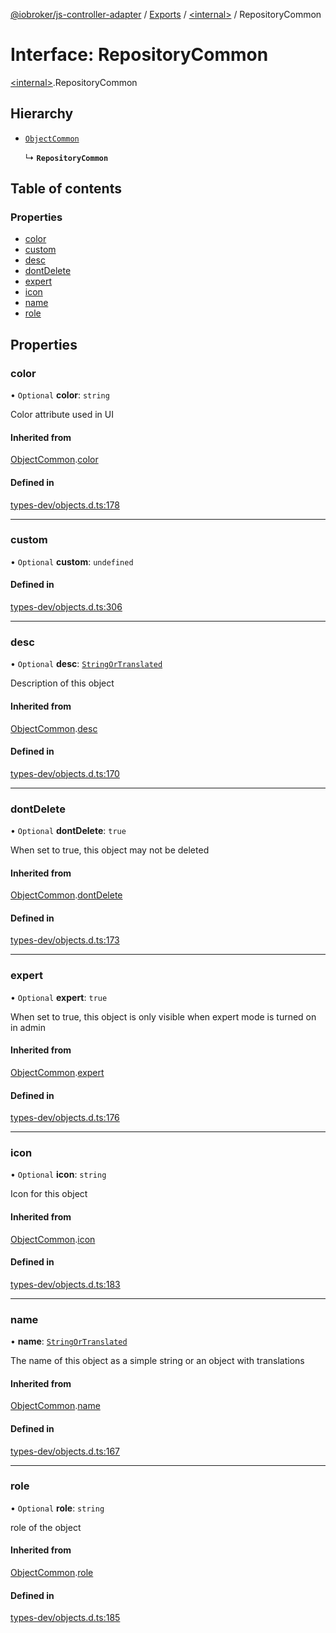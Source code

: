 [@iobroker/js-controller-adapter](../README.md) / [Exports](../modules.md) / [\<internal\>](../modules/internal_.md) / RepositoryCommon

# Interface: RepositoryCommon

[\<internal\>](../modules/internal_.md).RepositoryCommon

## Hierarchy

- [`ObjectCommon`](internal_.ObjectCommon.md)

  ↳ **`RepositoryCommon`**

## Table of contents

### Properties

- [color](internal_.RepositoryCommon.md#color)
- [custom](internal_.RepositoryCommon.md#custom)
- [desc](internal_.RepositoryCommon.md#desc)
- [dontDelete](internal_.RepositoryCommon.md#dontdelete)
- [expert](internal_.RepositoryCommon.md#expert)
- [icon](internal_.RepositoryCommon.md#icon)
- [name](internal_.RepositoryCommon.md#name)
- [role](internal_.RepositoryCommon.md#role)

## Properties

### color

• `Optional` **color**: `string`

Color attribute used in UI

#### Inherited from

[ObjectCommon](internal_.ObjectCommon.md).[color](internal_.ObjectCommon.md#color)

#### Defined in

[types-dev/objects.d.ts:178](https://github.com/ioBroker/ioBroker.js-controller/blob/4020943e/packages/types-dev/objects.d.ts#L178)

___

### custom

• `Optional` **custom**: `undefined`

#### Defined in

[types-dev/objects.d.ts:306](https://github.com/ioBroker/ioBroker.js-controller/blob/4020943e/packages/types-dev/objects.d.ts#L306)

___

### desc

• `Optional` **desc**: [`StringOrTranslated`](../modules/internal_.md#stringortranslated)

Description of this object

#### Inherited from

[ObjectCommon](internal_.ObjectCommon.md).[desc](internal_.ObjectCommon.md#desc)

#### Defined in

[types-dev/objects.d.ts:170](https://github.com/ioBroker/ioBroker.js-controller/blob/4020943e/packages/types-dev/objects.d.ts#L170)

___

### dontDelete

• `Optional` **dontDelete**: ``true``

When set to true, this object may not be deleted

#### Inherited from

[ObjectCommon](internal_.ObjectCommon.md).[dontDelete](internal_.ObjectCommon.md#dontdelete)

#### Defined in

[types-dev/objects.d.ts:173](https://github.com/ioBroker/ioBroker.js-controller/blob/4020943e/packages/types-dev/objects.d.ts#L173)

___

### expert

• `Optional` **expert**: ``true``

When set to true, this object is only visible when expert mode is turned on in admin

#### Inherited from

[ObjectCommon](internal_.ObjectCommon.md).[expert](internal_.ObjectCommon.md#expert)

#### Defined in

[types-dev/objects.d.ts:176](https://github.com/ioBroker/ioBroker.js-controller/blob/4020943e/packages/types-dev/objects.d.ts#L176)

___

### icon

• `Optional` **icon**: `string`

Icon for this object

#### Inherited from

[ObjectCommon](internal_.ObjectCommon.md).[icon](internal_.ObjectCommon.md#icon)

#### Defined in

[types-dev/objects.d.ts:183](https://github.com/ioBroker/ioBroker.js-controller/blob/4020943e/packages/types-dev/objects.d.ts#L183)

___

### name

• **name**: [`StringOrTranslated`](../modules/internal_.md#stringortranslated)

The name of this object as a simple string or an object with translations

#### Inherited from

[ObjectCommon](internal_.ObjectCommon.md).[name](internal_.ObjectCommon.md#name)

#### Defined in

[types-dev/objects.d.ts:167](https://github.com/ioBroker/ioBroker.js-controller/blob/4020943e/packages/types-dev/objects.d.ts#L167)

___

### role

• `Optional` **role**: `string`

role of the object

#### Inherited from

[ObjectCommon](internal_.ObjectCommon.md).[role](internal_.ObjectCommon.md#role)

#### Defined in

[types-dev/objects.d.ts:185](https://github.com/ioBroker/ioBroker.js-controller/blob/4020943e/packages/types-dev/objects.d.ts#L185)
